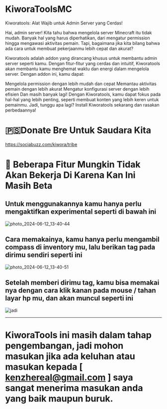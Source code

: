 # KiworaToolsMC
Kiworatools: Alat Wajib untuk Admin Server yang Cerdas!

Hai, admin server! Kita tahu bahwa mengelola server Minecraft itu tidak mudah. Banyak hal yang harus diperhatikan, dari mengatur permission hingga mengawasi aktivitas pemain. Tapi, bagaimana jika kita bilang bahwa ada cara untuk membuat pekerjaanmu lebih cepat dan akurat?

Kiworatools adalah addon yang dirancang khusus untuk membantu admin server seperti kamu. Dengan fitur-fitur yang cerdas dan intuitif, Kiworatools akan membantu kamu menghemat waktu dan energi dalam mengelola server. Dengan addon ini, kamu dapat:

Mengelola permission dengan lebih mudah dan cepat
Memantau aktivitas pemain dengan lebih akurat
Mengatur konfigurasi server dengan lebih efisien
Dan masih banyak lagi!
Dengan Kiworatools, kamu dapat fokus pada hal-hal yang lebih penting, seperti membuat konten yang lebih keren untuk pemainmu. Jadi, tunggu apa lagi? Install Kiworatools sekarang dan rasakan perbedaannya!

🇵🇸Donate Bre Untuk Saudara Kita
=
https://sociabuzz.com/kiwora/tribe

💭
Beberapa Fitur Mungkin Tidak Akan Bekerja Di Karena Kan Ini Masih Beta
=

Untuk menggunakannya kamu hanya perlu mengaktifkan experimental seperti di bawah ini
------------------------------------------------------------------------------------
![photo_2024-06-12_13-40-44](https://github.com/KiworaID/KiworaToolsMC/assets/165986268/42e87a73-bb54-4751-a6f2-1caa45c61ade)

Cara memakainya, kamu hanya perlu mengambil compass di inventory mu, lalu berikan tag pada dirimu sendiri seperti ini
---------------------------------------------------------------------------------------------------------------------
![photo_2024-06-12_13-40-51](https://github.com/KiworaID/KiworaToolsMC/assets/165986268/0a087d3e-4a6a-49ad-99b9-2c91b21f252b)

Setelah memberi dirimu tag, kamu bisa memakai nya dengan cara klik kanan pada mouse / tahan layar hp mu, dan akan muncul seperti ini
-
![jadi](https://github.com/KiworaID/KiworaToolsMC/assets/165986268/349d504c-79d5-462c-b5f0-9faa91148656)


-------------------------------------------------------------------------------------------------------
KiworaTools ini masih dalam tahap pengembangan, jadi mohon masukan jika ada keluhan atau masukan kepada [ kenzhereal@gmail.com ] saya sangat menerima masukan anda yang baik maupun buruk.
===============================================================
